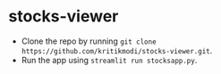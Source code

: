 # stocks-viewer

- Clone the repo by running `git clone https://github.com/kritikmodi/stocks-viewer.git`.
- Run the app using `streamlit run stocksapp.py`.
